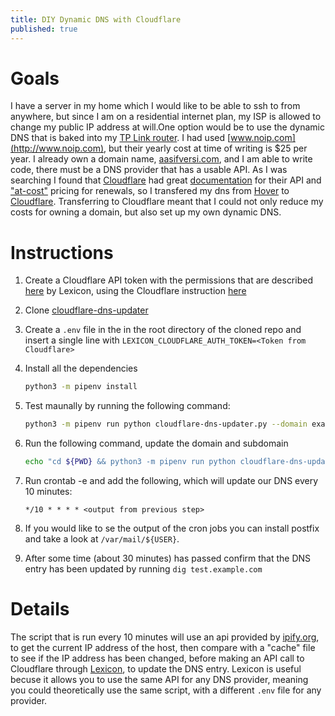 ```yaml
---
title: DIY Dynamic DNS with Cloudflare
published: true
---
```


# Goals
I have a server in my home which I would like to be able to ssh to from anywhere, but since I am on a residential internet plan, my ISP is allowed to change my public IP address at will.One option would be to use the dynamic DNS that is baked into my [TP Link router](https://www.tp-link.com/us/support/faq/1367/). I had used [www.noip.com](http://www.noip.com), but their yearly cost at time of writing is $25 per year. I already own a domain name, [aasifversi.com](http://aasifversi.com), and I am able to write code, there must be a DNS provider that has a usable API. As I was searching I found that [Cloudflare](http://www.cloudflare.com) had great [documentation](https://api.cloudflare.com/) for their API and ["at-cost"](https://www.cloudflare.com/products/registrar/) pricing for renewals, so I transfered my dns from [Hover](http://www.hover.com) to [Cloudflare](http://www.cloudflare.com). Transferring to Cloudflare meant that I could not only reduce my costs for owning a domain, but also set up my own dynamic DNS.

# Instructions
1. Create a Cloudflare API token with the permissions that are described [here](https://github.com/AnalogJ/lexicon/blob/985611b18ff8be389c500eb3021aef74ad48bf34/lexicon/providers/cloudflare.py#L19-L25) by Lexicon, using the Cloudflare instruction [here](https://support.cloudflare.com/hc/en-us/articles/200167836-Managing-API-Tokens-and-Keys)
1. Clone [cloudflare-dns-updater](https://github.com/versi786/cloudflare-dns-updater)
1. Create a `.env` file in the in the root directory of the cloned repo and insert a single line with `LEXICON_CLOUDFLARE_AUTH_TOKEN=<Token from Cloudflare>`
1. Install all the dependencies
    ```bash
    python3 -m pipenv install
    ```
1. Test maunally by running the following command:
    ```bash
    python3 -m pipenv run python cloudflare-dns-updater.py --domain example.com --subdomain test
    ```
1. Run the following command, update the domain and subdomain
    ```bash
    echo "cd ${PWD} && python3 -m pipenv run python cloudflare-dns-updater.py --domain example.com --subdomain test"
    ```
1. Run crontab -e and add the following, which will update our DNS every 10 minutes:
    ```crontab
    */10 * * * * <output from previous step>
    ```

1. If you would like to se the output of the cron jobs you can install postfix and take a look at `/var/mail/${USER}`.
1. After some time (about 30 minutes) has passed confirm that the DNS entry has been updated by running `dig test.example.com`

# Details
The script that is run every 10 minutes will use an api provided by [ipify.org](https://www.ipify.org/), to get the current IP address of the host, then compare with a "cache" file to see if the IP address has been changed, before making an API call to Cloudflare through [Lexicon](https://github.com/AnalogJ/lexicon), to update the DNS entry. Lexicon is useful becuse it allows you to use the same API for any DNS provider, meaning you could theoretically use the same script, with a different `.env` file for any provider.

